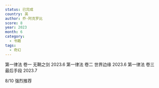 ```yaml
---
status: 已完成
country: 英
author: 乔·阿克罗比
score: 8
year: 2023
month: 6
category:
  - 书籍
tags:
  - 奇幻
---
```

第一律法 卷一 无鞘之剑 2023.6
第一律法 卷二 世界边缘 2023.6
第一律法 卷三 最后手段 2023.7

8/10 强烈推荐
